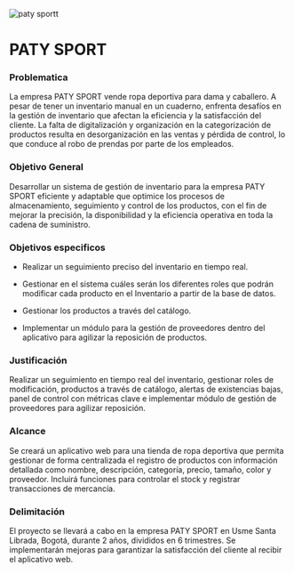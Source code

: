 ![paty sportt](https://github.com/142343/PATY-SPORT/assets/162383603/9d55e9fb-56f7-451a-b1de-824b268bfee5)
# PATY SPORT 
### Problematica


La empresa PATY SPORT vende ropa deportiva para dama y caballero. A pesar de tener un inventario manual en un cuaderno, enfrenta desafíos en la gestión de inventario que afectan la eficiencia y la satisfacción del cliente. La falta de digitalización y organización en la categorización de productos resulta en desorganización en las ventas y pérdida de control, lo que conduce al robo de prendas por parte de los empleados.


### Objetivo General 
Desarrollar un sistema de gestión de inventario para la empresa PATY SPORT eficiente y adaptable que optimice los procesos de almacenamiento, seguimiento y control de los productos, con el fin de mejorar la precisión, la disponibilidad y la eficiencia operativa en toda la cadena de suministro.


### Objetivos especificos
- Realizar un seguimiento preciso del inventario en tiempo real.

- Gestionar en el sistema cuáles serán los diferentes roles que podrán modificar cada producto en el Inventario a partir de la base de datos.

- Gestionar los productos a través del catálogo.

- Implementar un módulo para la gestión de proveedores dentro del aplicativo para agilizar la reposición de productos.

### Justificación

Realizar un seguimiento en tiempo real del inventario, gestionar roles de modificación, productos a través de catálogo, alertas de existencias bajas, panel de control con métricas clave e implementar módulo de gestión de proveedores para agilizar reposición.

### Alcance 
 Se creará un aplicativo web para una tienda de ropa deportiva que permita gestionar de forma centralizada el registro de productos con información detallada como nombre, descripción, categoría, precio, tamaño, color y proveedor. Incluirá funciones para controlar el stock y registrar transacciones de mercancía.

### Delimitación
 El proyecto se llevará a cabo en la empresa PATY SPORT en Usme Santa Librada, Bogotá, durante 2 años, divididos en 6 trimestres. Se implementarán mejoras para garantizar la satisfacción del cliente al recibir el aplicativo web.
